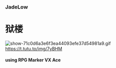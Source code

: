 ### JadeLow
# 狱楼
![show-71c0d6a3e6f3ea44093efe37d54981a9.gif](https://t.tutu.to/img/7yBHM)
https://t.tutu.to/img/7yBHM









#### using RPG Marker VX Ace
